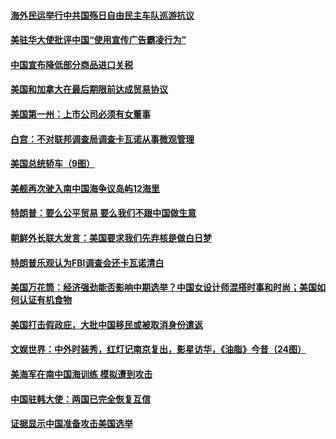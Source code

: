 #### [海外民运举行中共国殇日自由民主车队巡游抗议](../pages/zg_yre_rvq/4594425.md) 

#### [美驻华大使批评中国“使用宣传广告霸凌行为”](../pages/zg_yre_rvq/4594378.md) 

#### [中国宣布降低部分商品进口关税 ](../pages/zg_yre_rvq/4594244.md) 

#### [美国和加拿大在最后期限前达成贸易协议](../pages/zg_yre_rvq/4594146.md) 

#### [美国第一州：上市公司必须有女董事](../pages/zg_yre_rvq/4594119.md) 

#### [白宫：不对联邦调查局调查卡瓦诺从事微观管理](../pages/zg_yre_rvq/4593707.md) 

#### [美国总统轿车（9图）](../pages/zg_yre_rvq/4593407.md) 

#### [美舰再次驶入南中国海争议岛屿12海里](../pages/zg_yre_rvq/4593257.md) 

#### [特朗普：要么公平贸易 要么我们不跟中国做生意](../pages/zg_yre_rvq/4593227.md) 

#### [朝鲜外长联大发言：美国要求我们先弃核是做白日梦](../pages/zg_yre_rvq/4593211.md) 

#### [特朗普乐观认为FBI调查会还卡瓦诺清白](../pages/zg_yre_rvq/4592894.md) 

#### [美国万花筒：经济强劲能否影响中期选举？中国女设计师混搭时事和时尚；美国如何认证有机食物](../pages/zg_yre_rvq/4592786.md) 

#### [美国打击假政庇，大批中国移民或被取消身份遣返](../pages/zg_yre_rvq/4592773.md) 

#### [文娱世界：中外时装秀，红灯记南京复出，影星访华，《油脂》今昔（24图）](../pages/zg_yre_rvq/4539836.md) 

#### [美海军在南中国海训练 模拟遭到攻击](../pages/zg_yre_rvq/4592471.md) 

#### [中国驻韩大使：两国已完全恢复互信](../pages/zg_yre_rvq/4592465.md) 

#### [证据显示中国准备攻击美国选举](../pages/zg_yre_rvq/4592435.md) 

